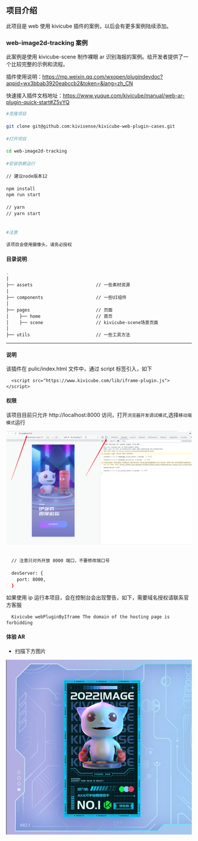 ## 项目介绍

此项目是 web 使用 kivicube 插件的案例，以后会有更多案例陆续添加。

### web-image2d-tracking 案例

此案例是使用 kivicube-scene 制作裸眼 ar 识别海报的案例。给开发者提供了一个比较完整的示例和流程。

插件使用说明：https://mp.weixin.qq.com/wxopen/plugindevdoc?appid=wx3bbab3920eabccb2&token=&lang=zh_CN

快速接入插件文档地址：https://www.yuque.com/kivicube/manual/web-ar-plugin-quick-start#Z5vYQ

```bash
#克隆项目

git clone git@github.com:kivisense/kivicube-web-plugin-cases.git

#打开项目

cd web-image2d-tracking

#安装依赖运行

// 建议node版本12

npm install
npm run start

// yarn
// yarn start


#注意

该项目会使用摄像头，请务必授权

```

#### 目录说明

```bash
.
|
├── assets                        // 一些素材资源
|
├── components                    // 一些UI组件
│
├── pages                         // 页面
│    ├── home                     // 首页
│    ├── scene                    // kivicube-scene场景页面
│
├── utils                         // 一些工具方法
```

---

#### 说明

该插件在 pulic/index.html 文件中，通过 script 标签引入，如下

```
  <script src="https://www.kivicube.com/lib/iframe-plugin.js"></script>
```

#### 权限

该项目目前只允许 http://localhost:8000 访问，打开`浏览器开发调试模式`,选择`移动端模式`运行

![引导图](./introduce.png)

```bash

  // 注意只对外开放 8000 端口，不要修改端口号

  devServer: {
    port: 8000,
  }

```

如果使用 ip 运行本项目，会在控制台会出现警告，如下，需要域名授权请联系官方客服

```
  Kivicube webPluginByIframe The domain of the hosting page is forbidding
```

#### 体验 AR

- 扫描下方图片

![识别图](./marker.png)
